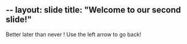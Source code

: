 --
layout: slide
title: "Welcome to our second slide!"
---
Better later than never !
Use the left arrow to go back!

